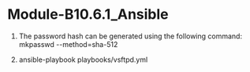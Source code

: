 # Module-B10.6.1_Ansible

1) The password hash can be generated using the following command: mkpasswd --method=sha-512

2) ansible-playbook playbooks/vsftpd.yml

